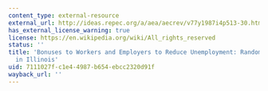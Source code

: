 ```yaml
---
content_type: external-resource
external_url: http://ideas.repec.org/a/aea/aecrev/v77y1987i4p513-30.html
has_external_license_warning: true
license: https://en.wikipedia.org/wiki/All_rights_reserved
status: ''
title: 'Bonuses to Workers and Employers to Reduce Unemployment: Randomized Trials
  in Illinois'
uid: 7111027f-c1e4-4987-b654-ebcc2320d91f
wayback_url: ''
---
```

